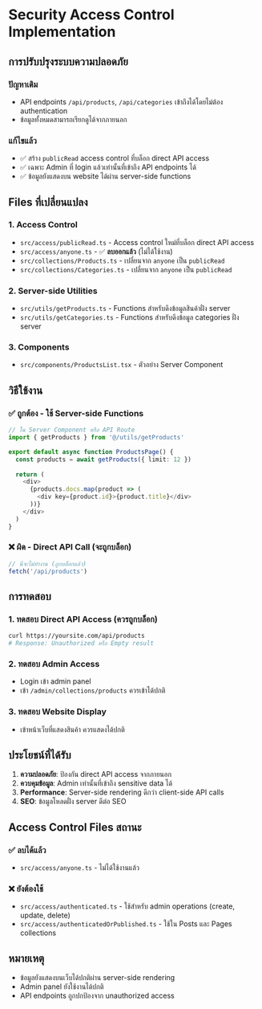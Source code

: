 # Security Access Control Implementation

## การปรับปรุงระบบความปลอดภัย

### ปัญหาเดิม
- API endpoints `/api/products`, `/api/categories` เข้าถึงได้โดยไม่ต้อง authentication
- ข้อมูลทั้งหมดสามารถเรียกดูได้จากภายนอก

### แก้ไขแล้ว
- ✅ สร้าง `publicRead` access control ที่บล็อก direct API access
- ✅ เฉพาะ Admin ที่ login แล้วเท่านั้นที่เข้าถึง API endpoints ได้
- ✅ ข้อมูลยังแสดงบน website ได้ผ่าน server-side functions

## Files ที่เปลี่ยนแปลง

### 1. Access Control
- `src/access/publicRead.ts` - Access control ใหม่ที่บล็อก direct API access
- `src/access/anyone.ts` - ✅ **ลบออกแล้ว** (ไม่ได้ใช้งาน)
- `src/collections/Products.ts` - เปลี่ยนจาก `anyone` เป็น `publicRead`
- `src/collections/Categories.ts` - เปลี่ยนจาก `anyone` เป็น `publicRead`

### 2. Server-side Utilities
- `src/utils/getProducts.ts` - Functions สำหรับดึงข้อมูลสินค้าฝั่ง server
- `src/utils/getCategories.ts` - Functions สำหรับดึงข้อมูล categories ฝั่ง server

### 3. Components
- `src/components/ProductsList.tsx` - ตัวอย่าง Server Component

## วิธีใช้งาน

### ✅ ถูกต้อง - ใช้ Server-side Functions
```typescript
// ใน Server Component หรือ API Route
import { getProducts } from '@/utils/getProducts'

export default async function ProductsPage() {
  const products = await getProducts({ limit: 12 })
  
  return (
    <div>
      {products.docs.map(product => (
        <div key={product.id}>{product.title}</div>
      ))}
    </div>
  )
}
```

### ❌ ผิด - Direct API Call (จะถูกบล็อก)
```typescript
// นี่จะไม่ทำงาน (ถูกบล็อกแล้ว)
fetch('/api/products')
```

## การทดสอบ

### 1. ทดสอบ Direct API Access (ควรถูกบล็อก)
```bash
curl https://yoursite.com/api/products
# Response: Unauthorized หรือ Empty result
```

### 2. ทดสอบ Admin Access
- Login เข้า admin panel
- เข้า `/admin/collections/products` ควรเข้าได้ปกติ

### 3. ทดสอบ Website Display
- เข้าหน้าเว็บที่แสดงสินค้า ควรแสดงได้ปกติ

## ประโยชน์ที่ได้รับ

1. **ความปลอดภัย**: ป้องกัน direct API access จากภายนอก
2. **ควบคุมข้อมูล**: Admin เท่านั้นที่เข้าถึง sensitive data ได้
3. **Performance**: Server-side rendering ดีกว่า client-side API calls
4. **SEO**: ข้อมูลโหลดฝั่ง server ดีต่อ SEO

## Access Control Files สถานะ

### ✅ ลบได้แล้ว
- `src/access/anyone.ts` - ไม่ได้ใช้งานแล้ว

### ❌ ยังต้องใช้
- `src/access/authenticated.ts` - ใช้สำหรับ admin operations (create, update, delete)
- `src/access/authenticatedOrPublished.ts` - ใช้ใน Posts และ Pages collections

## หมายเหตุ

- ข้อมูลยังแสดงบนเว็บได้ปกติผ่าน server-side rendering
- Admin panel ยังใช้งานได้ปกติ
- API endpoints ถูกปกป้องจาก unauthorized access
